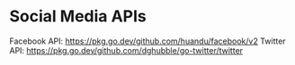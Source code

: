 # Social Media APIs

Facebook API: https://pkg.go.dev/github.com/huandu/facebook/v2
Twitter API: https://pkg.go.dev/github.com/dghubble/go-twitter/twitter 
